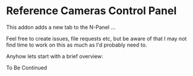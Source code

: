 # Reference Cameras Control Panel

This addon adds a new tab to the N-Panel ...

Feel free to create issues, file requests etc, but be aware of that I may not find time to work on this as much as I'd probably need to. 

Anyhow lets start with a brief overview:

To Be Continued
